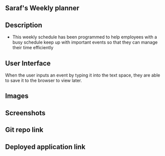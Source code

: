 ## Saraf's Weekly planner

## Description

* This weekly schedule has been programmed to help employees with a busy schedule keep up with important events so that they can manage their time efficiently 

## User Interface 

When the user inputs an event by typing it into the text space, they are able to save it to the browser to view later.  

## Images 

## Screenshots 

## Git repo link 

## Deployed application link

